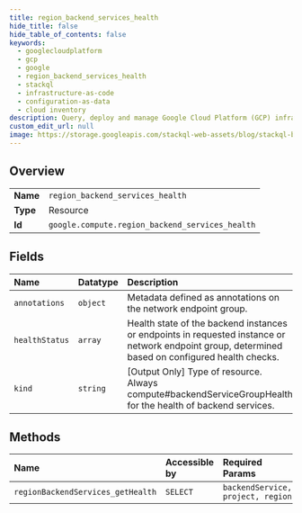 ```yaml
---
title: region_backend_services_health
hide_title: false
hide_table_of_contents: false
keywords:
  - googlecloudplatform
  - gcp
  - google
  - region_backend_services_health
  - stackql
  - infrastructure-as-code
  - configuration-as-data
  - cloud inventory
description: Query, deploy and manage Google Cloud Platform (GCP) infrastructure and resources using SQL
custom_edit_url: null
image: https://storage.googleapis.com/stackql-web-assets/blog/stackql-blog-post-featured-image.png
---
```

  
    

## Overview
<table><tbody>
<tr><td><b>Name</b></td><td><code>region_backend_services_health</code></td></tr>
<tr><td><b>Type</b></td><td>Resource</td></tr>
<tr><td><b>Id</b></td><td><code>google.compute.region_backend_services_health</code></td></tr>
</tbody></table>

## Fields
| Name | Datatype | Description |
|:-----|:---------|:------------|
| `annotations` | `object` | Metadata defined as annotations on the network endpoint group. |
| `healthStatus` | `array` | Health state of the backend instances or endpoints in requested instance or network endpoint group, determined based on configured health checks. |
| `kind` | `string` | [Output Only] Type of resource. Always compute#backendServiceGroupHealth for the health of backend services. |
## Methods
| Name | Accessible by | Required Params |
|:-----|:--------------|:----------------|
| `regionBackendServices_getHealth` | `SELECT` | `backendService, project, region` |
